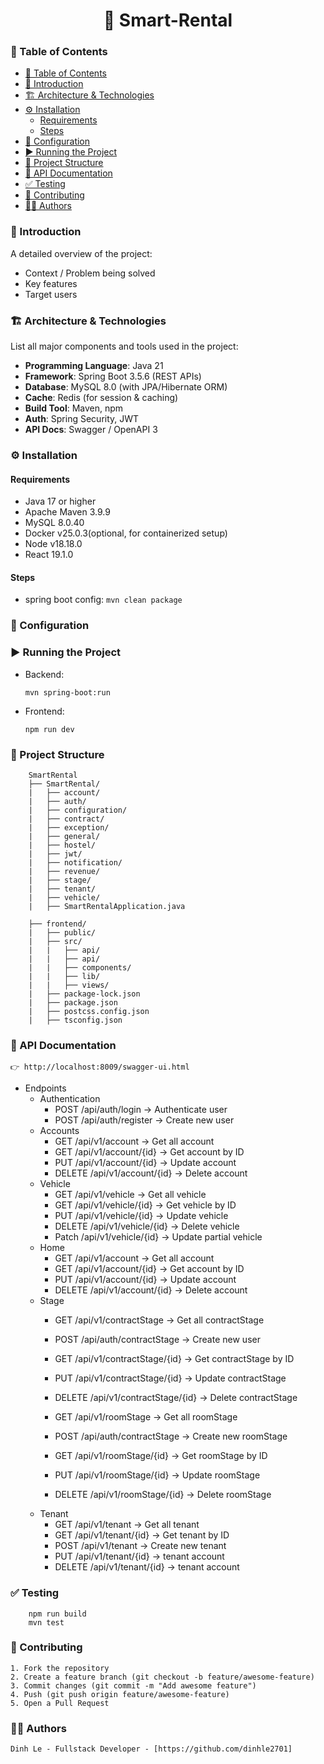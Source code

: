 <h1 align="center">🚀 Smart-Rental</h1>

### 📖 Table of Contents
- [📖 Table of Contents](#-table-of-contents)
- [📝 Introduction](#-introduction)
- [🏗️ Architecture \& Technologies](#️-architecture--technologies)
- [⚙️ Installation](#️-installation)
  - [Requirements](#requirements)
  - [Steps](#steps)
- [🔧 Configuration](#-configuration)
- [▶️ Running the Project](#️-running-the-project)
- [📂 Project Structure](#-project-structure)
- [📡 API Documentation](#-api-documentation)
- [✅ Testing](#-testing)
- [🤝 Contributing](#-contributing)
- [👨‍💻 Authors](#-authors)

### 📝 Introduction
A detailed overview of the project:  
- Context / Problem being solved  
- Key features  
- Target users  

### 🏗️ Architecture & Technologies
List all major components and tools used in the project:  

- **Programming Language**: Java 21
- **Framework**: Spring Boot 3.5.6 (REST APIs)  
- **Database**: MySQL 8.0 (with JPA/Hibernate ORM)  
- **Cache**: Redis (for session & caching)  
- **Build Tool**: Maven, npm
- **Auth**: Spring Security, JWT
- **API Docs**: Swagger / OpenAPI 3  
<!-- - **Deployment**: Docker + Docker Compose  
- **Monitoring**: Prometheus + Grafana  
- **Logging**: Logback + ELK stack (optional)   -->

### ⚙️ Installation
#### Requirements

- Java 17 or higher
- Apache Maven 3.9.9
- MySQL 8.0.40
- Docker v25.0.3(optional, for containerized setup)
- Node v18.18.0
- React 19.1.0

#### Steps

- spring boot config: 
    ``` mvn clean package ```
  

### 🔧 Configuration


### ▶️ Running the Project
- Backend: 

    ```
    mvn spring-boot:run
    ```

- Frontend:

    ``` 
    npm run dev 
    ```

### 📂 Project Structure
``` 
    SmartRental
    ├── SmartRental/
    |   ├── account/
    |   ├── auth/
    |   ├── configuration/
    |   ├── contract/
    |   ├── exception/
    |   ├── general/
    |   ├── hostel/
    |   ├── jwt/
    |   ├── notification/
    |   ├── revenue/
    |   ├── stage/
    |   ├── tenant/
    |   ├── vehicle/
    |   ├── SmartRentalApplication.java

    ├── frontend/
    |   ├── public/
    |   ├── src/
    |   |   ├── api/
    |   |   ├── api/
    |   |   ├── components/
    |   |   ├── lib/
    |   |   ├── views/
    |   ├── package-lock.json
    |   ├── package.json
    |   ├── postcss.config.json
    |   ├── tsconfig.json

```


### 📡 API Documentation
    👉 http://localhost:8009/swagger-ui.html

- Endpoints
    - Authentication
        - POST /api/auth/login → Authenticate user
        - POST /api/auth/register → Create new user
    - Accounts
        - GET /api/v1/account → Get all account
        - GET /api/v1/account/{id} → Get account by ID
        - PUT /api/v1/account/{id} → Update account
        - DELETE /api/v1/account/{id} → Delete account
    - Vehicle
        - GET /api/v1/vehicle → Get all vehicle
        - GET /api/v1/vehicle/{id} → Get vehicle by ID
        - PUT /api/v1/vehicle/{id} → Update vehicle
        - DELETE /api/v1/vehicle/{id} → Delete vehicle
        - Patch /api/v1/vehicle/{id} → Update partial vehicle
    - Home
        - GET /api/v1/account → Get all account
        - GET /api/v1/account/{id} → Get account by ID
        - PUT /api/v1/account/{id} → Update account
        - DELETE /api/v1/account/{id} → Delete account
    - Stage
        - GET /api/v1/contractStage → Get all contractStage
        - POST /api/auth/contractStage → Create new user
        - GET /api/v1/contractStage/{id} → Get contractStage by ID
        - PUT /api/v1/contractStage/{id} → Update contractStage
        - DELETE /api/v1/contractStage/{id} → Delete contractStage
      
        - GET /api/v1/roomStage → Get all roomStage
        - POST /api/auth/contractStage → Create new roomStage
        - GET /api/v1/roomStage/{id} → Get roomStage by ID
        - PUT /api/v1/roomStage/{id} → Update roomStage
        - DELETE /api/v1/roomStage/{id} → Delete roomStage
    - Tenant
        - GET /api/v1/tenant → Get all tenant
        - GET /api/v1/tenant/{id} → Get tenant by ID
        - POST /api/v1/tenant → Create new tenant
        - PUT /api/v1/tenant/{id} → tenant account
        - DELETE /api/v1/tenant/{id} → tenant account
### ✅ Testing

        npm run build 
        mvn test

<!-- ### ☁️ Deployment
    - Deployment methods:
        + Docker Compose
        + Cloud platforms: AWS ECS, AWS CloudFront, AWS S3
    - CI/CD integration:
        + GitHub Actions for build & test
        + GitLab CI / Jenkins for enterprise pipelines    

### 📊 Monitoring & Logging
    - Metrics exposed at /actuator/prometheus

    - Logging with Logback in JSON format

    - Dashboards with Grafana (requests, latency, error rates) -->

### 🤝 Contributing
    1. Fork the repository
    2. Create a feature branch (git checkout -b feature/awesome-feature)
    3. Commit changes (git commit -m "Add awesome feature")
    4. Push (git push origin feature/awesome-feature)
    5. Open a Pull Request

### 👨‍💻 Authors
    Dinh Le - Fullstack Developer - [https://github.com/dinhle2701]

<!-- ### 📜 License -->

